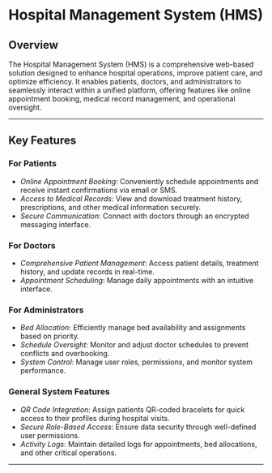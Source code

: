# Hospital Management System (HMS)

## Overview

The Hospital Management System (HMS) is a comprehensive web-based solution designed to enhance hospital operations, improve patient care, and optimize efficiency. It enables patients, doctors, and administrators to seamlessly interact within a unified platform, offering features like online appointment booking, medical record management, and operational oversight.

---

## Key Features

### For Patients
- *Online Appointment Booking*: Conveniently schedule appointments and receive instant confirmations via email or SMS.
- *Access to Medical Records*: View and download treatment history, prescriptions, and other medical information securely.
- *Secure Communication*: Connect with doctors through an encrypted messaging interface.

### For Doctors
- *Comprehensive Patient Management*: Access patient details, treatment history, and update records in real-time.
- *Appointment Scheduling*: Manage daily appointments with an intuitive interface.

### For Administrators
- *Bed Allocation*: Efficiently manage bed availability and assignments based on priority.
- *Schedule Oversight*: Monitor and adjust doctor schedules to prevent conflicts and overbooking.
- *System Control*: Manage user roles, permissions, and monitor system performance.

### General System Features
- *QR Code Integration*: Assign patients QR-coded bracelets for quick access to their profiles during hospital visits.
- *Secure Role-Based Access*: Ensure data security through well-defined user permissions.
- *Activity Logs*: Maintain detailed logs for appointments, bed allocations, and other critical operations.

---



